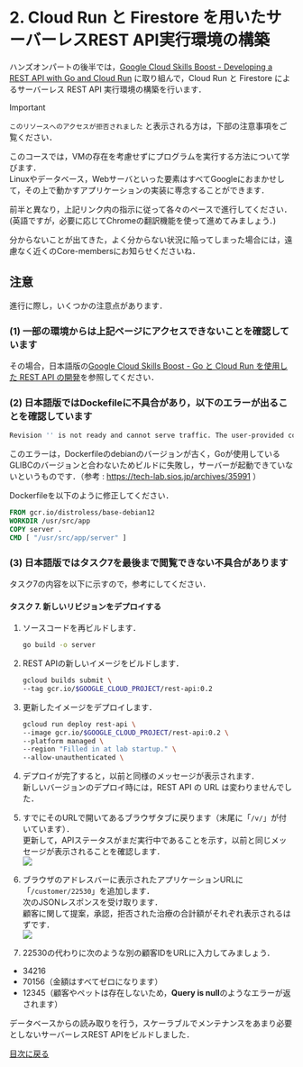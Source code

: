 # 2. Cloud Run と Firestore を用いたサーバーレスREST API実行環境の構築

ハンズオンパートの後半では，[Google Cloud Skills Boost - Developing a REST API with Go and Cloud Run](https://www.cloudskillsboost.google/course_templates/741/labs/489307) に取り組んで，Cloud Run と Firestore によるサーバーレス REST API 実行環境の構築を行います．

> [!IMPORTANT]
> `このリソースへのアクセスが拒否されました` と表示される方は，下部の注意事項をご覧ください．

このコースでは，VMの存在を考慮せずにプログラムを実行する方法について学びます．  
Linuxやデータベース，Webサーバといった要素はすべてGoogleにおまかせして，その上で動かすアプリケーションの実装に専念することができます．

前半と異なり，上記リンク内の指示に従って各々のペースで進行してください．  
(英語ですが，必要に応じてChromeの翻訳機能を使って進めてみましょう．)

分からないことが出てきた，よく分からない状況に陥ってしまった場合には，遠慮なく近くのCore-membersにお知らせくださいね．

## 注意

進行に際し，いくつかの注意点があります．

### (1) 一部の環境からは上記ページにアクセスできないことを確認しています

その場合，日本語版の[Google Cloud Skills Boost - Go と Cloud Run を使用した REST API の開発](https://www.cloudskillsboost.google/course_templates/741/labs/463386)を参照してください．

### (2) 日本語版ではDockefileに不具合があり，以下のエラーが出ることを確認しています

```sh
Revision '' is not ready and cannot serve traffic. The user-provided container failed to start and listen on the port defined provided by the PORT=8080 environment variable. Logs for this revision might contain more information.
```

このエラーは，Dockerfileのdebianのバージョンが古く，Goが使用しているGLIBCのバージョンと合わないためビルドに失敗し，サーバーが起動できていないというものです．（参考 : https://tech-lab.sios.jp/archives/35991 ）

Dockerfileを以下のように修正してください．

```Dockerfile
FROM gcr.io/distroless/base-debian12
WORKDIR /usr/src/app
COPY server .
CMD [ "/usr/src/app/server" ]
```

### (3) 日本語版ではタスク7を最後まで閲覧できない不具合があります

タスク7の内容を以下に示すので，参考にしてください．

#### タスク 7. 新しいリビジョンをデプロイする

1. ソースコードを再ビルドします．
    ```sh
    go build -o server
    ```

1. REST APIの新しいイメージをビルドします．
    ```sh
    gcloud builds submit \
    --tag gcr.io/$GOOGLE_CLOUD_PROJECT/rest-api:0.2
    ```
1. 更新したイメージをデプロイします．

    ```sh
    gcloud run deploy rest-api \
    --image gcr.io/$GOOGLE_CLOUD_PROJECT/rest-api:0.2 \
    --platform managed \
    --region "Filled in at lab startup." \
    --allow-unauthenticated \
    ```

1. デプロイが完了すると，以前と同様のメッセージが表示されます．  
新しいバージョンのデプロイ時には，REST API の URL は変わりませんでした．

1. すでにそのURLで開いてあるブラウザタブに戻ります（末尾に「`/v/`」が付いています）．  
    更新して，APIステータスがまだ実行中であることを示す，以前と同じメッセージが表示されることを確認します．  
    ![](https://cdn.qwiklabs.com/Q6zP6oeJbelXp7M24egmn5kOqwM%2FjM2udtHAx9S9k9c%3D)

1. ブラウザのアドレスバーに表示されたアプリケーションURLに「`/customer/22530`」を追加します．  
    次のJSONレスポンスを受け取ります．  
    顧客に関して提案，承認，拒否された治療の合計額がそれぞれ表示されるはずです．  
    ![](https://cdn.qwiklabs.com/YA7BORLOP0WqHewA%2B2vxM2Gll12QkAbxZ%2F7PN2IblYI%3D)

1. 22530の代わりに次のような別の顧客IDをURLに入力してみましょう．
  - 34216
  - 70156（金額はすべてゼロになります）
  - 12345（顧客やペットは存在しないため，**Query is null**のようなエラーが返されます）

データベースからの読み取りを行う，スケーラブルでメンテナンスをあまり必要としないサーバーレスREST APIをビルドしました．

[目次に戻る](README.md)
